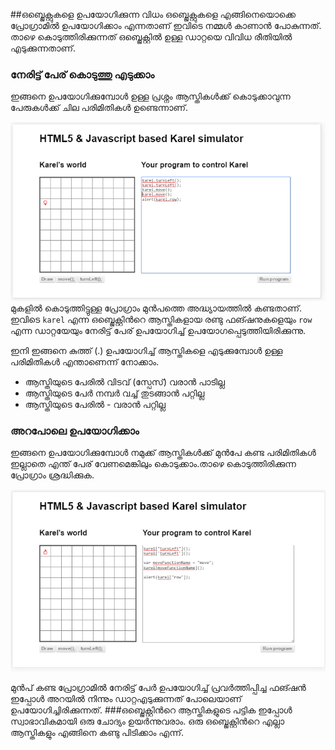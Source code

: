 ##ഒബ്ജെക്റ്റുകളെ ഉപയോഗിക്കുന്ന വിധം
ഒബ്ജെക്റ്റുകളെ എങ്ങിനെയൊക്കെ പ്രോഗ്രാമില്‍ ഉപയോഗിക്കാം എന്നതാണ് ഇവിടെ നമ്മള്‍ കാണാന്‍ പോകുന്നത്. താഴെ കൊടുത്തിരിക്കുന്നത് ഒബ്ജെക്റ്റില്‍ ഉള്ള ഡാറ്റയെ വിവിധ രീതിയില്‍ എടുക്കുന്നതാണ്.
### നേരിട്ട് പേര് കൊടുത്തു എടുക്കാം

ഇങ്ങനെ ഉപയോഗിക്കുമ്പോള്‍ ഉള്ള പ്രശ്നം ആസ്തികള്‍ക്ക് കൊടുക്കാവുന്ന പേരുകള്‍ക്ക് ചില പരിമിതികള്‍ ഉണ്ടെന്നാണ്.

![ഡാറ്റ എടുക്കാന്‍](images/ch06/00/01-alertRow.PNG)
മുകളില്‍ കൊടുത്തിട്ടുള്ള പ്രോഗ്രാം മുന്‍പത്തെ അദ്ധ്യായത്തില്‍ കണ്ടതാണ്. ഇവിടെ `karel` എന്ന ഒബ്ജെക്റ്റിന്‍റെ ആസ്തികളായ  രണ്ടു ഫങ്ഷനുകളെയും `row` എന്ന ഡാറ്റയേയും നേരിട്ട് പേര് ഉപയോഗിച്ച് ഉപയോഗപ്പെടുത്തിയിരിക്കുന്നു.

ഇനി ഇങ്ങനെ കുത്ത് (.) ഉപയോഗിച്ച് ആസ്തികളെ എടുക്കുമ്പോള്‍ ഉള്ള പരിമിതികള്‍ എന്താണെന്ന് നോക്കാം. 
* ആസ്തിയുടെ പേരില്‍ വിടവ് (സ്പേസ്) വരാന്‍ പാടില്ല
* ആസ്തിയുടെ പേര്‍ നമ്പര്‍ വച്ച് തുടങ്ങാന്‍ പറ്റില്ല
* ആസ്തിയുടെ പേരില്‍ - വരാന്‍ പറ്റില്ല


### അറപോലെ ഉപയോഗിക്കാം
ഇങ്ങനെ ഉപയോഗിക്കുമ്പോള്‍ നമുക്ക് ആസ്തികള്‍ക്ക് മുന്‍പേ കണ്ട പരിമിതികള്‍ ഇല്ലാതെ എന്ത് പേര് വേണമെങ്കിലും കൊടുക്കാം.താഴെ കൊടുത്തിരിക്കുന്ന പ്രോഗ്രാം ശ്രദ്ധിക്കുക. 

![അറപോലെ](images/ch08/03/03-accessViaBracket.PNG) 

മുന്‍പ് കണ്ട പ്രോഗ്രാമില്‍ നേരിട്ട് പേര്‍ ഉപയോഗിച്ച് പ്രവര്‍ത്തിപ്പിച്ച ഫങ്ഷന്‍ ഇപ്പോള്‍ അറയില്‍ നിന്നും ഡാറ്റഎടുക്കുന്നത് പോലെയാണ് ഉപയോഗിച്ചിരിക്കുന്നത്.
###ഒബ്ജെക്റ്റിന്‍റെ ആസ്തികളുടെ പട്ടിക
ഇപ്പോള്‍ സ്വാഭാവികമായി ഒരു ചോദ്യം ഉയര്‍ന്നുവരാം. ഒരു ഒബ്ജെക്റ്റിന്‍റെ എല്ലാ ആസ്തികളും എങ്ങിനെ കണ്ടു പിടിക്കാം എന്ന്.

